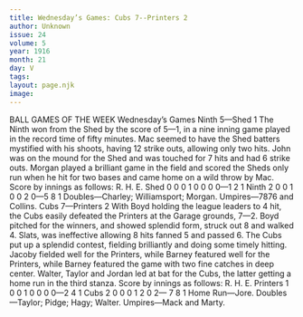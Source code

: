 ```yaml
---
title: Wednesday’s Games: Cubs 7--Printers 2
author: Unknown
issue: 24
volume: 5
year: 1916
month: 21
day: V
tags:
layout: page.njk
image:
---
```

BALL GAMES OF THE WEEK   Wednesday’s Games   Ninth 5—Shed 1      The Ninth won from the Shed by the score of 5—1, in a nine inning game played in the record time of fifty minutes.   Mac seemed to  have the Shed batters mystified with his shoots, having 12 strike outs, allowing only two hits.   John was on the mound for the Shed and was touched for 7 hits and had 6 strike outs.    Morgan played a brilliant game in the field and scored the Sheds only run when he hit for two bases and came home on a wild throw by Mac.    Score by innings as follows:   R. H. E. Shed 0 0 0 1 0 0 0 0—1 2 1 Ninth 2 0 0 1 0 0 2 0—5 8 1   Doubles—Charley; Williamsport; Morgan.   Umpires—7876 and Collins.      Cubs 7—Printers 2    With Boyd holding the league leaders to 4 hit, the Cubs easily defeated the Printers at the Garage grounds, 7—2.   Boyd pitched for the winners, and showed splendid form, struck out 8 and walked 4.    Slats, was ineffective allowing 8 hits fanned 5 and passed 6.   The Cubs put up a splendid contest, fielding brilliantly and doing some timely hitting.   Jacoby fielded well for the Printers, while Barney featured well for the Printers, while Barney featured the game with two fine catches in deep center.    Walter, Taylor and Jordan led at bat for the Cubs, the latter getting a home run in the third stanza.   Score by innings as follows:   R. H. E. Printers 1 0 0 1 0 0 0 0—2 4 1 Cubs 2 0 0 0 1 2 0 2—   7 8 1   Home Run—Jore.   Doubles—Taylor; Pidge; Hagy; Walter.   Umpires—Mack and Marty.   

